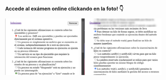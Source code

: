 ### Accede al exámen online clickando en la foto! :point_down:

[![Captura de web del examen](images/landing.png)](https://jotaaloud.github.io/Desarrollo_aplicaciones_multiplataforma/2DAM/Programacion%20de%20Servicios%20y%Procesos/Primer%20trimestre/ExamenPSP/index.html/)
